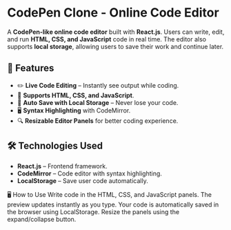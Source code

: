 # CodePen Clone - Online Code Editor

A **CodePen-like online code editor** built with **React.js**. Users can write, edit, and run **HTML, CSS, and JavaScript** code in real time. The editor also supports **local storage**, allowing users to save their work and continue later.

## 🚀 Features
- ✏️ **Live Code Editing** – Instantly see output while coding.
- 🎨 **Supports HTML, CSS, and JavaScript**.
- 💾 **Auto Save with Local Storage** – Never lose your code.
- 🖥️ **Syntax Highlighting** with CodeMirror.
- 🔍 **Resizable Editor Panels** for better coding experience.

## 🛠️ Technologies Used
- **React.js** – Frontend framework.
- **CodeMirror** – Code editor with syntax highlighting.
- **LocalStorage** – Save user code automatically.


🖥️ How to Use
Write code in the HTML, CSS, and JavaScript panels.
The preview updates instantly as you type.
Your code is automatically saved in the browser using LocalStorage.
Resize the panels using the expand/collapse button.
